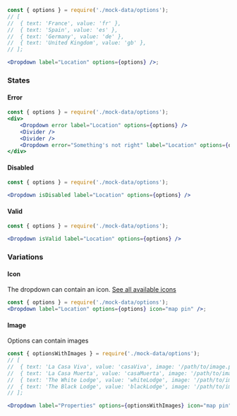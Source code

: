 ```jsx
const { options } = require('./mock-data/options');
// [
//  { text: 'France', value: 'fr' },
//  { text: 'Spain', value: 'es' },
//  { text: 'Germany', value: 'de' },
//  { text: 'United Kingdom', value: 'gb' },
// ];

<Dropdown label="Location" options={options} />;
```

### States

#### Error

```jsx
const { options } = require('./mock-data/options');
<div>
    <Dropdown error label="Location" options={options} />
    <Divider />
    <Divider />
    <Dropdown error="Something's not right" label="Location" options={options} />
</div>
```

#### Disabled

```jsx
const { options } = require('./mock-data/options');

<Dropdown isDisabled label="Location" options={options} />
```

#### Valid

```jsx
const { options } = require('./mock-data/options');

<Dropdown isValid label="Location" options={options} />
```

### Variations

#### Icon

The dropdown can contain an icon. [See all available icons](https://react.semantic-ui.com/elements/icon#icon-set)

```jsx
const { options } = require('./mock-data/options');
<Dropdown label="Location" options={options} icon="map pin" />;
```

#### Image

Options can contain images

```jsx
const { optionsWithImages } = require('./mock-data/options');
// [
//  { text: 'La Casa Viva', value: 'casaViva', image: '/path/to/image.png' },
//  { text: 'La Casa Muerta', value: 'casaMuerta', image: '/path/to/image.png' },
//  { text: 'The White Lodge', value: 'whiteLodge', image: '/path/to/image.png' },
//  { text: 'The Black Lodge', value: 'blackLodge', image: '/path/to/image.png' },
// ];

<Dropdown label="Properties" options={optionsWithImages} icon="map pin" />;
```
